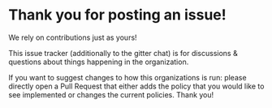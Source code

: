 # Thank you for posting an issue!

We rely on contributions just as yours!

This issue tracker (additionally to the gitter chat) is for discussions & questions about things happening in the organization.

If you want to suggest changes to how this organizations is run: please directly open a Pull Request that either adds the policy
that you would like to see implemented or changes the current policies. Thank you!
